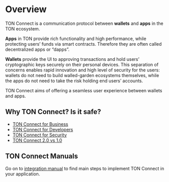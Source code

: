 # Overview

TON Connect is a communication protocol between **wallets** and **apps** in the TON ecosystem.

**Apps** in TON provide rich functionality and high performance, while protecting users’ funds via smart contracts. Therefore they are often called decentralized apps or “dapps”.

**Wallets** provide the UI to approving transactions and hold users’ cryptographic keys securely on their personal devices.
This separation of concerns enables rapid innovation and high level of security for the users: wallets do not need to build walled-garden ecosystems themselves, while the apps do not need to take the risk holding end users’ accounts.

TON Connect aims of offering a seamless user experience between wallets and apps.

## Why TON Connect? Is it safe?

- [TON Connect for Business](/develop/dapps/ton-connect/business)
- [TON Connect for Developers](/develop/dapps/ton-connect/developers)
- [TON Connect for Security](/develop/dapps/ton-connect/security)
- [TON Connect 2.0 vs 1.0](/develop/dapps/ton-connect/comparison)

## TON Connect Manuals

Go on to [integration manual](/develop/dapps/ton-connect/integration) to find main steps to implement TON Connect in your application.
